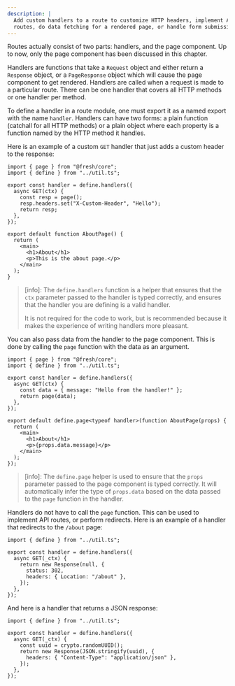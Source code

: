```yaml
---
description: |
  Add custom handlers to a route to customize HTTP headers, implement API
  routes, do data fetching for a rendered page, or handle form submissions.
---
```


Routes actually consist of two parts: handlers, and the page component. Up to
now, only the page component has been discussed in this chapter.

Handlers are functions that take a `Request` object and either return a
`Response` object, or a `PageResponse` object which will cause the page
component to get rendered. Handlers are called when a request is made to a
particular route. There can be one handler that covers all HTTP methods or one
handler per method.

To define a handler in a route module, one must export it as a named export with
the name `handler`. Handlers can have two forms: a plain function (catchall for
all HTTP methods) or a plain object where each property is a function named by
the HTTP method it handles.

Here is an example of a custom `GET` handler that just adds a custom header to
the response:

```tsx routes/about.tsx
import { page } from "@fresh/core";
import { define } from "../util.ts";

export const handler = define.handlers({
  async GET(ctx) {
    const resp = page();
    resp.headers.set("X-Custom-Header", "Hello");
    return resp;
  },
});

export default function AboutPage() {
  return (
    <main>
      <h1>About</h1>
      <p>This is the about page.</p>
    </main>
  );
}
```

> [info]: The `define.handlers` function is a helper that ensures that the `ctx`
> parameter passed to the handler is typed correctly, and ensures that the
> handler you are defining is a valid handler.
>
> It is not required for the code to work, but is recommended because it makes
> the experience of writing handlers more pleasant.

You can also pass data from the handler to the page component. This is done by
calling the `page` function with the data as an argument.

```tsx routes/about.tsx
import { page } from "@fresh/core";
import { define } from "../util.ts";

export const handler = define.handlers({
  async GET(ctx) {
    const data = { message: "Hello from the handler!" };
    return page(data);
  },
});

export default define.page<typeof handler>(function AboutPage(props) {
  return (
    <main>
      <h1>About</h1>
      <p>{props.data.message}</p>
    </main>
  );
});
```

> [info]: The `define.page` helper is used to ensure that the `props` parameter
> passed to the page component is typed correctly. It will automatically infer
> the type of `props.data` based on the data passed to the `page` function in
> the handler.

Handlers do not have to call the `page` function. This can be used to implement
API routes, or perform redirects. Here is an example of a handler that redirects
to the `/about` page:

```tsx routes/index.tsx
import { define } from "../util.ts";

export const handler = define.handlers({
  async GET(_ctx) {
    return new Response(null, {
      status: 302,
      headers: { Location: "/about" },
    });
  },
});
```

And here is a handler that returns a JSON response:

```tsx routes/api/random-uuid.ts
import { define } from "../util.ts";

export const handler = define.handlers({
  async GET(_ctx) {
    const uuid = crypto.randomUUID();
    return new Response(JSON.stringify(uuid), {
      headers: { "Content-Type": "application/json" },
    });
  },
});
```
